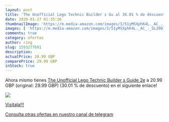 ```yaml
---
layout: post
title: 'The Unofficial Lego Technic Builder s Gu al 30.01 % de descuento'
date: 2020-01-27 01:35:26
thumbnailImage: 'https://m.media-amazon.com/images/I/51yMSXphK4L._AC_._SL200_.jpg'
images: [ 'https://m.media-amazon.com/images/I/51yMSXphK4L._AC_._SL200_.jpg' ]
comments: true
category: ofertas
author: ring
slug: 1593277601
description:
actualPrice: 20.99 GBP
comparePrice: 29.99 GBP
inStock: true
---
```


Ahora mismo tienes [The Unofficial Lego Technic Builder s Guide  2e](https://www.amazon.com/dp/1593277601/?tag=redken08-20) a 20.99 GBP (original: 29.99 GBP) (30.01 %  de descuento) en el siguiente enlace!

[![](https://m.media-amazon.com/images/I/51yMSXphK4L._AC_._SL200_.jpg)](https://www.amazon.com/dp/1593277601/?tag=redken08-20)

[Visítala!!!](https://www.amazon.com/dp/1593277601/?tag=redken08-20)

[Consulta otras ofertas en nuestro canal de telegram](https://t.me/s/ofertas25)

